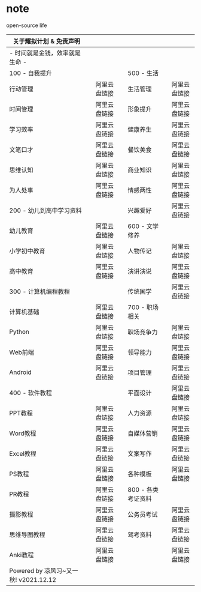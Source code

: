 # note
open-source life

| 关于耀拟计划 & 免责声明                   |   |        |   |              |   |        |
|---------------------------------|---|--------|---|--------------|---|--------|
| - 时间就是金钱，效率就是生命 -               |   |        |   |              |   |        |
| 100 - 自我提升                      |   |        |   | 500 - 生活     |   |        |
| 行动管理                            |   | 阿里云盘链接 |   | 生活管理         |   | 阿里云盘链接 |
| 时间管理                            |   | 阿里云盘链接 |   | 形象提升         |   | 阿里云盘链接 |
| 学习效率                            |   | 阿里云盘链接 |   | 健康养生         |   | 阿里云盘链接 |
| 文笔口才                            |   | 阿里云盘链接 |   | 餐饮美食         |   | 阿里云盘链接 |
| 思维认知                            |   | 阿里云盘链接 |   | 商业知识         |   | 阿里云盘链接 |
| 为人处事                            |   | 阿里云盘链接 |   | 情感两性         |   | 阿里云盘链接 |
| 200 - 幼儿到高中学习资料                 |   |        |   | 兴趣爱好         |   | 阿里云盘链接 |
| 幼儿教育                            |   | 阿里云盘链接 |   | 600 - 文学修养   |   |        |
| 小学初中教育                          |   | 阿里云盘链接 |   | 人物传记         |   | 阿里云盘链接 |
| 高中教育                            |   | 阿里云盘链接 |   | 演讲演说         |   | 阿里云盘链接 |
| 300 - 计算机编程教程                   |   |        |   | 传统国学         |   | 阿里云盘链接 |
| 计算机基础                           |   | 阿里云盘链接 |   | 700 - 职场相关   |   |        |
| Python                          |   | 阿里云盘链接 |   | 职场竞争力        |   | 阿里云盘链接 |
| Web前端                           |   | 阿里云盘链接 |   | 领导能力         |   | 阿里云盘链接 |
| Android                         |   | 阿里云盘链接 |   | 项目管理         |   | 阿里云盘链接 |
| 400 - 软件教程                      |   |        |   | 平面设计         |   | 阿里云盘链接 |
| PPT教程                           |   | 阿里云盘链接 |   | 人力资源         |   | 阿里云盘链接 |
| Word教程                          |   | 阿里云盘链接 |   | 自媒体营销        |   | 阿里云盘链接 |
| Excel教程                         |   | 阿里云盘链接 |   | 文案写作         |   | 阿里云盘链接 |
| PS教程                            |   | 阿里云盘链接 |   | 各种模板         |   | 阿里云盘链接 |
| PR教程                            |   | 阿里云盘链接 |   | 800 - 各类考证资料 |   |        |
| 摄影教程                            |   | 阿里云盘链接 |   | 公务员考试        |   | 阿里云盘链接 |
| 思维导图教程                          |   | 阿里云盘链接 |   | 驾考资料         |   | 阿里云盘链接 |
| Anki教程                          |   | 阿里云盘链接 |   |              |   | 阿里云盘链接 |
| Powered by 凉风习~又一秋! v2021.12.12 |   |        |   |              |   |        |
